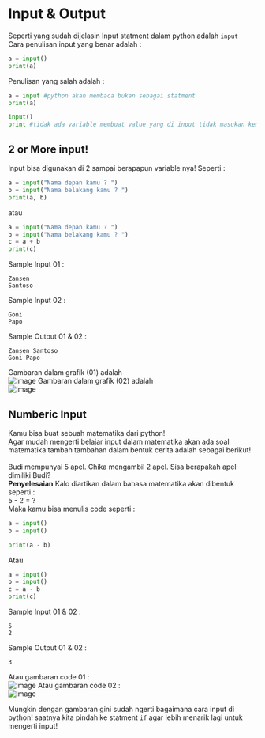 # Input & Output 
Seperti yang sudah dijelasin Input statment dalam python adalah `input`<br>
Cara penulisan input yang benar adalah :<br>
```py
a = input()
print(a)
```
Penulisan yang salah adalah :<br>
```py
a = input #python akan membaca bukan sebagai statment
print(a)
```
```py
input()
print #tidak ada variable membuat value yang di input tidak masukan kemana mana sehingga Python akan langsung break!
```
## 2 or More input!
Input bisa digunakan di 2 sampai berapapun variable nya! Seperti :<br>
```py
a = input("Nama depan kamu ? ")
b = input("Nama belakang kamu ? ")
print(a, b)
```
atau <br>
```py
a = input("Nama depan kamu ? ")
b = input("Nama belakang kamu ? ")
c = a + b
print(c)
```
Sample Input 01 :<br>
 ```
Zansen
Santoso
```
Sample Input 02 : <br>
```
Goni
Papo
```

Sample Output 01 & 02 :  <br>
```
Zansen Santoso
Goni Papo
```
Gambaran dalam grafik (01) adalah<br>
![image](https://github.com/zansen000/Program-Languages-Introduction/assets/95951004/8c514047-5a9e-4e8f-b7a1-b033afd337e1)
Gambaran dalam grafik (02) adalah <br>
![image](https://github.com/zansen000/Program-Languages-Introduction/assets/95951004/15b7dc1e-7136-47cd-929b-2382e285fcd5)

## Numberic Input
Kamu bisa buat sebuah matematika dari python!<br>
Agar mudah mengerti belajar input dalam matematika akan ada soal matematika tambah tambahan dalam bentuk cerita adalah sebagai berikut!<br>
<br>
Budi mempunyai 5 apel. Chika mengambil 2 apel. Sisa berapakah apel dimiliki Budi?<br>
**Penyelesaian**
Kalo diartikan dalam bahasa matematika akan dibentuk seperti :<br>
5 - 2 = ?<br>
Maka kamu bisa menulis code seperti :<br>
```py
a = input()
b = input()

print(a - b)
```
Atau<br>
```py
a = input()
b = input()
c = a - b
print(c)
```
Sample Input 01 & 02 :<br>
```
5
2
```

Sample Output 01 & 02 :<br>
```
3
```
Atau gambaran code 01 :<br>
![image](https://github.com/zansen000/Program-Languages-Introduction/assets/95951004/af98c286-8bd3-4faa-a031-e2158d6da947)
Atau gambaran code 02 :<br>
![image](https://github.com/zansen000/Program-Languages-Introduction/assets/95951004/f8b9f6e6-e357-47e0-91a4-20e397929112)

Mungkin dengan gambaran gini sudah ngerti bagaimana cara input di python! saatnya kita pindah ke statment `if` agar lebih menarik lagi untuk mengerti input!

